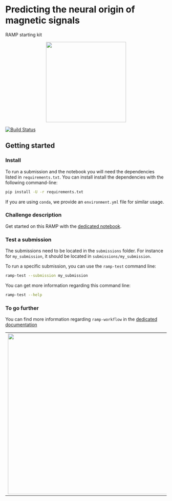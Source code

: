 # Predicting the neural origin of magnetic signals
RAMP starting kit 

<div style="text-align: center">
<img src="https://raw.githubusercontent.com/ramp-kits/meg/master/figs/meg_logo.png" width="250px" />
</div>

[![Build Status](https://github.com/ramp-kits/meg/workflows/build/badge.svg?branch=master&event=push)](https://github.com/ramp-kits/meg/actions)


## Getting started

### Install

To run a submission and the notebook you will need the dependencies listed
in `requirements.txt`. You can install install the dependencies with the
following command-line:

```bash
pip install -U -r requirements.txt
```

If you are using `conda`, we provide an `environment.yml` file for similar
usage.

### Challenge description

Get started on this RAMP with the
[dedicated notebook](meg_starting_kit.ipynb).

### Test a submission

The submissions need to be located in the `submissions` folder. For instance
for `my_submission`, it should be located in `submissions/my_submission`.

To run a specific submission, you can use the `ramp-test` command line:

```bash
ramp-test --submission my_submission
```

You can get more information regarding this command line:

```bash
ramp-test --help
```

### To go further

You can find more information regarding `ramp-workflow` in the
[dedicated documentation](https://paris-saclay-cds.github.io/ramp-docs/ramp-workflow/stable/using_kits.html)

<table class="equalDivide" cellpadding="0" cellspacing="0" width="100%" border="0">
        <td height="40%">
            <img src="https://raw.githubusercontent.com/ramp-kits/meg/master/figs/logo_cds.png" width="500px" ALIGN=”left”/> 
        </td>
</table>
